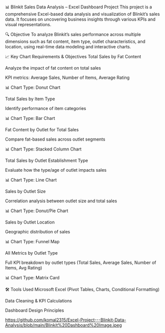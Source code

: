 📊 Blinkit Sales Data Analysis – Excel Dashboard Project
This project is a comprehensive Excel-based data analysis and visualization of Blinkit’s sales data. It focuses on uncovering business insights through various KPIs and visual representations.

🔍 Objective
To analyze Blinkit’s sales performance across multiple dimensions such as fat content, item type, outlet characteristics, and location, using real-time data modeling and interactive charts.

📈 Key Chart Requirements & Objectives
Total Sales by Fat Content

Analyze the impact of fat content on total sales

KPI metrics: Average Sales, Number of Items, Average Rating

📊 Chart Type: Donut Chart

Total Sales by Item Type

Identify performance of item categories

📊 Chart Type: Bar Chart

Fat Content by Outlet for Total Sales

Compare fat-based sales across outlet segments

📊 Chart Type: Stacked Column Chart

Total Sales by Outlet Establishment Type

Evaluate how the type/age of outlet impacts sales

📊 Chart Type: Line Chart

Sales by Outlet Size

Correlation analysis between outlet size and total sales

📊 Chart Type: Donut/Pie Chart

Sales by Outlet Location

Geographic distribution of sales

📊 Chart Type: Funnel Map

All Metrics by Outlet Type

Full KPI breakdown by outlet types (Total Sales, Average Sales, Number of Items, Avg Rating)

📊 Chart Type: Matrix Card

🛠 Tools Used
Microsoft Excel (Pivot Tables, Charts, Conditional Formatting)

Data Cleaning & KPI Calculations

Dashboard Design Principles

https://github.com/komal2315/Excel-Project---Blinkit-Data-Analysis/blob/main/Blinkit%20Dashboard%20Image.jpeg

